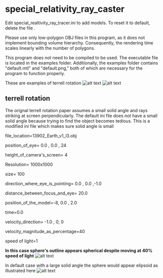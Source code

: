 # special_relativity_ray_caster
Edit special_realtivity_ray_tracer.ini to add models. 
To reset it to default, delete the file .

Please use only low-polygon OBJ files in this program, as it does not implement bounding volume hierarchy. Consequently, the rendering time scales linearly with the number of polygons.

This program does not need to be compiled to be used. The executable file is located in the examples folder. Additionally, the examples folder contains "default.mtl" and "default.png," both of which are necessary for the program to function properly.

These are examples of terrell rotation 
![alt text](https://github.com/Prashant-Shekhar-Rao/special_relativity_ray_caster/blob/master/examples/special_realtivity_output%20%201688982444.png)
![alt text](https://github.com/Prashant-Shekhar-Rao/special_relativity_ray_caster/blob/master/examples/special_realtivity_output%20%201688987724.png)
## terrell rotation
The orignal terrell rotation paper assumes a small solid angle and rays striking at screen perpendicularly. The default ini file does not have a small solid angle because trying to find the object becomes tedious.
This is a modified ini file which makes sure solid angle is small


file_location=13902_Earth_v1_l3.obj

position_of_eye= 0.0 , 0.0 , 24

height_of_camera's_screen= 4

Resolution= 1000x1000

size= 100

direction_where_eye_is_pointing= 0.0 , 0.0 ,-1.0

distance_between_focus_and_eye= 20.0

position_of_the_model=-8, 0.0 , 2.0

time=0.0

velocity_direction= -1.0 , 0, 0

velocity_magnitude_as_percentage=40

speed of light=1


**In this case sphere's outline appears spherical despite moving at 40% speed of light**
![alt text](https://github.com/Prashant-Shekhar-Rao/special_relativity_ray_caster/blob/master/examples/special_realtivity_output%20%201688994496.png)

In default case with a large solid angle the sphere would appear elipsoid as illustrated here
![alt text](https://github.com/Prashant-Shekhar-Rao/special_relativity_ray_caster/blob/master/examples/special_realtivity_output%20%201688995921.png)
